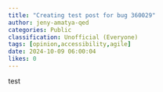 ```yaml
---
title: "Creating test post for bug 360029"
author: jeny-amatya-qed
categories: Public
classification: Unofficial (Everyone)
tags: [opinion,accessibility,agile]
date: 2024-10-09 06:00:04 
likes: 0
---
```


test